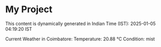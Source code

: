 # My Project

This content is dynamically generated in Indian Time (IST): 2025-01-05 04:19:20 IST


Current Weather in Coimbatore:
Temperature: 20.88 °C
Condition: mist
